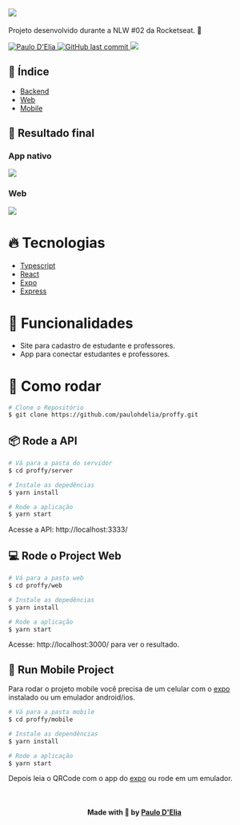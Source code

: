 <h1>
  <img src="http://drive.google.com/uc?export=view&id=1W_f_dTYSv8JBjCmxqmBGffqRZ-lWINhg"/>
</h1>

Projeto desenvolvido durante a NLW #02 da Rocketseat. 🚀

<p>
  <a href="https://www.linkedin.com/in/paulodelia/">
      <img alt="Paulo D'Elia" src="https://img.shields.io/badge/-paulodelia-important?style=flat&logo=Linkedin&logoColor=white" />
   </a>
  <a href="https://github.com/paulohdelia/proffy/commits/master">
    <img alt="GitHub last commit" src="https://img.shields.io/github/last-commit/paulohdelia/proffy?color=important">
  </a> 
  <img src="https://img.shields.io/github/languages/count/paulohdelia/proffy?color=important&style=flat-square">
</p>

## 📖 Índice

- [Backend](./api)
- [Web](./web)
- [Mobile](./mobile)

## :gem: Resultado final

### App nativo
<img src="http://drive.google.com/uc?export=view&id=1qW1lEDcG1Qy2yB_ITJJkA1Ywr7DC16B3" >

### Web
<img src="http://drive.google.com/uc?export=view&id=1tSPYsHlQlulMYZi6Zp3cAXr8KQT-qPzO" >

# :fire: Tecnologias

* [Typescript](https://www.typescriptlang.org/)      
* [React](https://reactjs.org/)      
* [Expo](https://expo.io/)       
* [Express](https://expressjs.com/) 

# :rocket: Funcionalidades

* Site para cadastro de estudante e professores.
* App para conectar estudantes e professores.

# :construction_worker: Como rodar
```bash
# Clone o Repositório
$ git clone https://github.com/paulohdelia/proffy.git
```
## 📦 Rode a API

```bash
# Vá para a pasta do servidor
$ cd proffy/server

# Instale as depedências
$ yarn install

# Rode a aplicação
$ yarn start
```
Acesse a API: http://localhost:3333/

## 💻 Rode o Project Web

```bash
# Vá para a pasta web
$ cd proffy/web

# Instale as depedências
$ yarn install

# Rode a aplicação
$ yarn start
```
Acesse: http://localhost:3000/ para ver o resultado.

## 📱 Run Mobile Project
Para rodar o projeto mobile você precisa de um celular com o [expo](https://play.google.com/store/apps/details?id=host.exp.exponent) instalado ou um emulador android/ios.

```bash
# Vá para a pasta mobile
$ cd proffy/mobile

# Instale as dependências
$ yarn install

# Rode a aplicação
$ yarn start
```
Depois leia o QRCode com o app do [expo](https://play.google.com/store/apps/details?id=host.exp.exponent) ou rode em um emulador.

<br>

<h4 align=center>Made with 🧡 by <a href="https://www.linkedin.com/in/paulodelia/">Paulo D'Elia</a></h4>
